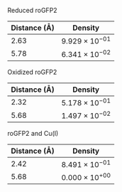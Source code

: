 Reduced roGFP2

| Distance (Å) | Density |
|-----------|-----------|
| 2.63 | $9.929 \times 10^{-01}$ |
| 5.78 | $6.341 \times 10^{-02}$ |

Oxidized roGFP2

| Distance (Å) | Density |
|-----------|-----------|
| 2.32 | $5.178 \times 10^{-01}$ |
| 5.68 | $1.497 \times 10^{-02}$ |

roGFP2 and Cu(I)

| Distance (Å) | Density |
|-----------|-----------|
| 2.42 | $8.491 \times 10^{-01}$ |
| 5.68 | $0.000 \times 10^{+00}$ |
